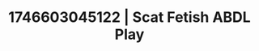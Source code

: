 ---
categories:
- AI-generated
- Shadow kink
- Pillow talk
- Wet skin
- ASMR
- Caressing curves
- Erotic tension
- Cosplay
image: /assets/images/1746603045122.jpg
layout: post
seo:
  description: Featured content with high-quality ABDL Play, Scat Fetish. HD images
    available.
  keywords: ABDL Play, Scat Fetish
  og_image: /assets/images/1746603045122.jpg
  schema_type: VisualArtwork
tags:
- '#1746603045122'
- ABDL Play
- Scat Fetish
title: 1746603045122 | Scat Fetish ABDL Play
---